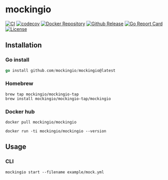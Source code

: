 # mockingio

[![CI](https://github.com/mockingio/mockingio/actions/workflows/main.yml/badge.svg)](https://github.com/mockingio/mockingio/actions/workflows/main.yml)
[![codecov](https://codecov.io/gh/mockingio/mockingio/branch/main/graph/badge.svg?token=0AXGI7UR85)](https://codecov.io/gh/mockingio/mockingio)
[![Docker Repository](https://img.shields.io/docker/pulls/mockingio/mockingio)](https://hub.docker.com/r/mockingio/mockingio)
[![Github Release](https://img.shields.io/github/v/release/mockingio/mockingio)](https://github.com/mockingio/mockingio/releases/latest)
[![Go Report Card](https://goreportcard.com/badge/github.com/mockingio/mockingio)](https://goreportcard.com/report/github.com/mockingio/mockingio)
[![License](https://img.shields.io/badge/License-Apache_2.0-blue.svg)](https://opensource.org/licenses/Apache-2.0)


## Installation

### Go install

```go
go install github.com/mockingio/mockingio@latest
```

### Homebrew

```shell
brew tap mockingio/mockingio-tap
brew install mockingio/mockingio-tap/mockingio
```

### Docker hub

```shell
docker pull mockingio/mockingio

docker run -ti mockingio/mockingio --version
```

## Usage

### CLI

`mockingio start --filename example/mock.yml`
